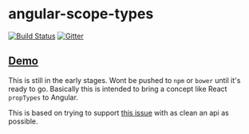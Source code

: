 # angular-scope-types

[![Build Status](https://img.shields.io/travis/alianza-dev/angular-scope-types.svg?style=flat-square)](https://travis-ci.org/alianza-dev/angular-scope-types)
[![Gitter](https://badges.gitter.im/Join%20Chat.svg)](https://gitter.im/alianza-dev/angular-scope-types?utm_source=badge&utm_medium=badge&utm_campaign=pr-badge&utm_content=badge)

## [Demo](http://jsbin.com/juloma/edit)

This is still in the early stages. Wont be pushed to `npm` or `bower` until it's ready to go. Basically this is intended
to bring a concept like React `propTypes` to Angular.

This is based on trying to support [this issue](https://github.com/angular/angular.js/issues/11657) with as clean an api
as possible.
